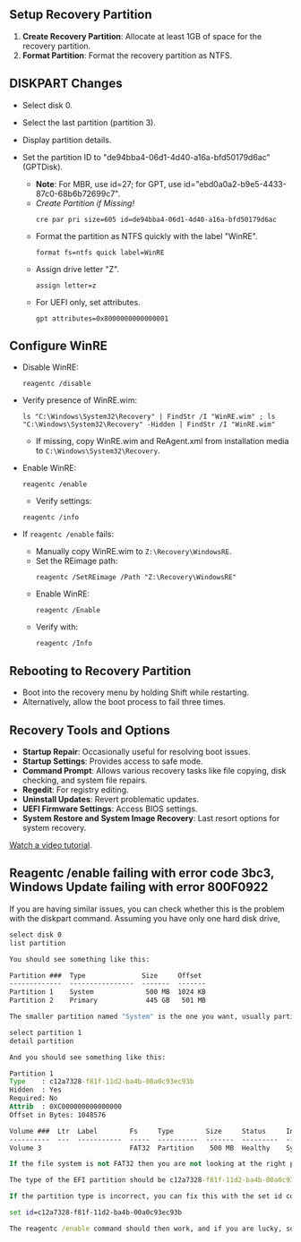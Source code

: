 ## Setup Recovery Partition

1. **Create Recovery Partition**: Allocate at least 1GB of space for the recovery partition.
2. **Format Partition**: Format the recovery partition as NTFS.

## DISKPART Changes

- Select disk 0.
- Select the last partition (partition 3).
- Display partition details.
- Set the partition ID to "de94bba4-06d1-4d40-a16a-bfd50179d6ac" (GPTDisk).

    - **Note**: For MBR, use id=27; for GPT, use id="ebd0a0a2-b9e5-4433-87c0-68b6b72699c7".
    - _Create Partition if Missing!_
        ```plaintext
        cre par pri size=605 id=de94bba4-06d1-4d40-a16a-bfd50179d6ac
        ```
    - Format the partition as NTFS quickly with the label "WinRE".
        ```plaintext
        format fs=ntfs quick label=WinRE
        ```
    - Assign drive letter "Z".
        ```plaintext
        assign letter=z
        ```
    - For UEFI only, set attributes.
        ```plaintext
        gpt attributes=0x8000000000000001
        ```

## Configure WinRE

- Disable WinRE:
    ```plaintext
    reagentc /disable
    ```
- Verify presence of WinRE.wim:
    ```plaintext
    ls "C:\Windows\System32\Recovery" | FindStr /I "WinRE.wim" ; ls "C:\Windows\System32\Recovery" -Hidden | FindStr /I "WinRE.wim"
    ```
    - If missing, copy WinRE.wim and ReAgent.xml from installation media to `C:\Windows\System32\Recovery`.

- Enable WinRE:
    ```plaintext
    reagentc /enable
    ```
    - Verify settings:
    ```plaintext
    reagentc /info
    ```

- If `reagentc /enable` fails:
    - Manually copy WinRE.wim to `Z:\Recovery\WindowsRE`.
    - Set the REimage path:
        ```plaintext
        reagentc /SetREimage /Path "Z:\Recovery\WindowsRE"
        ```
    - Enable WinRE:
        ```plaintext
        reagentc /Enable
        ```
    - Verify with:
        ```plaintext
        reagentc /Info
        ```

## Rebooting to Recovery Partition

- Boot into the recovery menu by holding Shift while restarting.
- Alternatively, allow the boot process to fail three times.

## Recovery Tools and Options

- **Startup Repair**: Occasionally useful for resolving boot issues.
- **Startup Settings**: Provides access to safe mode.
- **Command Prompt**: Allows various recovery tasks like file copying, disk checking, and system file repairs.
- **Regedit**: For registry editing.
- **Uninstall Updates**: Revert problematic updates.
- **UEFI Firmware Settings**: Access BIOS settings.
- **System Restore and System Image Recovery**: Last resort options for system recovery.

[Watch a video tutorial](https://www.youtube.com/watch?v=L7Ss-KKp010).

## Reagentc /enable failing with error code 3bc3, Windows Update failing with error 800F0922
If you are having similar issues, you can check whether this is the problem with the diskpart command. Assuming you have only one hard disk drive,

```cmd
select disk 0
list partition

You should see something like this:

Partition ###  Type              Size     Offset
-------------  ----------------  -------  -------
Partition 1    System             500 MB  1024 KB
Partition 2    Primary            445 GB   501 MB

The smaller partition named "System" is the one you want, usually partition 1, so

select partition 1
detail partition

And you should see something like this:

Partition 1
Type    : c12a7328-f81f-11d2-ba4b-00a0c93ec93b
Hidden  : Yes
Required: No
Attrib  : 0XC000000000000000
Offset in Bytes: 1048576

Volume ###  Ltr  Label        Fs     Type        Size     Status     Info
----------  ---  -----------  -----  ----------  -------  ---------  --------
Volume 3                      FAT32  Partition    500 MB  Healthy    System

If the file system is not FAT32 then you are not looking at the right partition. It should also be Hidden, and will not usually have a drive letter assigned unless (as in the originally posted question) it has been explicitly given one for troubleshooting purposes. It might not be exactly 500MB, but should only be taking up a small fraction of the hard disk.

The type of the EFI partition should be c12a7328-f81f-11d2-ba4b-00a0c93ec93b as shown above. If it is not, and in particular if it is ebd0a0a2-b9e5-4433-87c0-68b6b72699c7 (see Microsoft Basic Data Partition on Wikipedia) then that is likely to be the cause of the problem.

If the partition type is incorrect, you can fix this with the set id command,

set id=c12a7328-f81f-11d2-ba4b-00a0c93ec93b

The reagentc /enable command should then work, and if you are lucky, so will Windows Update.